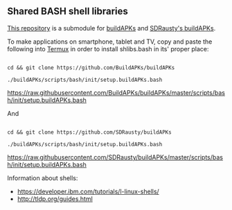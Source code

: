 ## Shared BASH shell libraries 

[This repository](https://github.com/shlibs/shlibs.bash) is a submodule for [buildAPKs](https://github.com/BuildAPKs/buildAPKs) and [SDRausty's buildAPKs](https://github.com/SDRausty/buildAPKs).

To make applications on smartphone, tablet and TV, copy and paste the following into [Termux](https://github.com/termux) in order to install shlibs.bash in its' proper place:

```

cd && git clone https://github.com/BuildAPKs/buildAPKs

./buildAPKs/scripts/bash/init/setup.buildAPKs.bash

```
https://raw.githubusercontent.com/BuildAPKs/buildAPKs/master/scripts/bash/init/setup.buildAPKs.bash

And

```

cd && git clone https://github.com/SDRausty/buildAPKs

./buildAPKs/scripts/bash/init/setup.buildAPKs.bash

```
https://raw.githubusercontent.com/SDRausty/buildAPKs/master/scripts/bash/init/setup.buildAPKs.bash

Information about shells: 
   * https://developer.ibm.com/tutorials/l-linux-shells/
   * http://tldp.org/guides.html

<!-- README.md OEF -->
